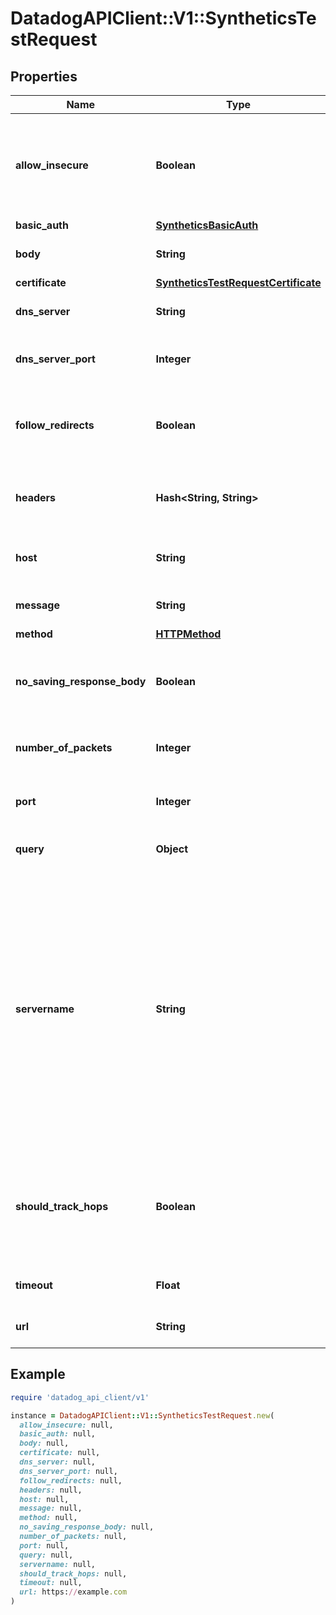 # DatadogAPIClient::V1::SyntheticsTestRequest

## Properties

| Name                        | Type                                                                        | Description                                                                                                                                                                                          | Notes      |
| --------------------------- | --------------------------------------------------------------------------- | ---------------------------------------------------------------------------------------------------------------------------------------------------------------------------------------------------- | ---------- |
| **allow_insecure**          | **Boolean**                                                                 | Allows loading insecure content for an HTTP request in a multistep test step.                                                                                                                        | [optional] |
| **basic_auth**              | [**SyntheticsBasicAuth**](SyntheticsBasicAuth.md)                           |                                                                                                                                                                                                      | [optional] |
| **body**                    | **String**                                                                  | Body to include in the test.                                                                                                                                                                         | [optional] |
| **certificate**             | [**SyntheticsTestRequestCertificate**](SyntheticsTestRequestCertificate.md) |                                                                                                                                                                                                      | [optional] |
| **dns_server**              | **String**                                                                  | DNS server to use for DNS tests.                                                                                                                                                                     | [optional] |
| **dns_server_port**         | **Integer**                                                                 | DNS server port to use for DNS tests.                                                                                                                                                                | [optional] |
| **follow_redirects**        | **Boolean**                                                                 | Specifies whether or not the request follows redirects.                                                                                                                                              | [optional] |
| **headers**                 | **Hash&lt;String, String&gt;**                                              | Headers to include when performing the test.                                                                                                                                                         | [optional] |
| **host**                    | **String**                                                                  | Host name to perform the test with.                                                                                                                                                                  | [optional] |
| **message**                 | **String**                                                                  | Message to send for UDP tests.                                                                                                                                                                       | [optional] |
| **method**                  | [**HTTPMethod**](HTTPMethod.md)                                             |                                                                                                                                                                                                      | [optional] |
| **no_saving_response_body** | **Boolean**                                                                 | Determines whether or not to save the response body.                                                                                                                                                 | [optional] |
| **number_of_packets**       | **Integer**                                                                 | Number of pings to use per test.                                                                                                                                                                     | [optional] |
| **port**                    | **Integer**                                                                 | Port to use when performing the test.                                                                                                                                                                | [optional] |
| **query**                   | **Object**                                                                  | Query to use for the test.                                                                                                                                                                           | [optional] |
| **servername**              | **String**                                                                  | For SSL tests, it specifies on which server you want to initiate the TLS handshake, allowing the server to present one of multiple possible certificates on the same IP address and TCP port number. | [optional] |
| **should_track_hops**       | **Boolean**                                                                 | Turns on a traceroute probe to discover all gateways along the path to the host destination.                                                                                                         | [optional] |
| **timeout**                 | **Float**                                                                   | Timeout in seconds for the test.                                                                                                                                                                     | [optional] |
| **url**                     | **String**                                                                  | URL to perform the test with.                                                                                                                                                                        | [optional] |

## Example

```ruby
require 'datadog_api_client/v1'

instance = DatadogAPIClient::V1::SyntheticsTestRequest.new(
  allow_insecure: null,
  basic_auth: null,
  body: null,
  certificate: null,
  dns_server: null,
  dns_server_port: null,
  follow_redirects: null,
  headers: null,
  host: null,
  message: null,
  method: null,
  no_saving_response_body: null,
  number_of_packets: null,
  port: null,
  query: null,
  servername: null,
  should_track_hops: null,
  timeout: null,
  url: https://example.com
)
```
